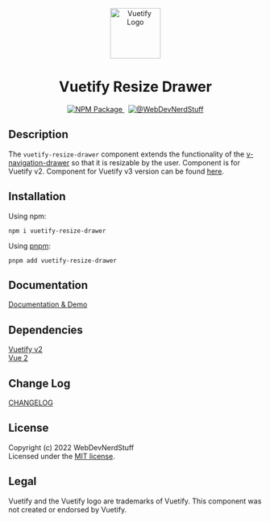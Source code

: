 
<p align="center">
  <img alt="Vuetify Logo" width="100" src="https://webdevnerdstuff.github.io/vuetify-resize-drawer/images/vuetify-logo-light-atom.svg">
</p>

<p>
  <h1 align="center">Vuetify Resize Drawer</h1>
</p>

<p align="center">
  <a href="https://www.npmjs.com/package/vuetify-resize-drawer">
    <img src="https://img.shields.io/npm/v/vuetify-resize-drawer?color=1867c0&logo=npm" alt="NPM Package">
  </a>
  &nbsp;
  <a href="https://github.com/webdevnerdstuff/vuetify-resize-drawer">
    <img src="https://img.shields.io/badge/GitHub-WebDevNerdStuff-brightgreen.svg?logo=github" alt="@WebDevNerdStuff">
  </a>
</p>


## Description

The `vuetify-resize-drawer` component extends the functionality of the [v-navigation-drawer](https://vuetifyjs.com/en/components/navigation-drawers/) so that it is resizable by the user. Component is for Vuetify v2. Component for Vuetify v3 version can be found [here](https://github.com/webdevnerdstuff/vuetify3-resize-drawer).


## Installation
 
Using npm:
```
npm i vuetify-resize-drawer
```
 
Using [pnpm](https://pnpm.io/):
```
pnpm add vuetify-resize-drawer
```

## Documentation
 
[Documentation & Demo](https://webdevnerdstuff.github.io/vuetify-resize-drawer/)

## Dependencies
 
[Vuetify v2](https://vuetifyjs.com/)  
[Vue 2](https://v2.vuejs.org/)


## Change Log
 
[CHANGELOG](https://github.com/webdevnerdstuff/vuetify-resize-drawer/blob/master/CHANGELOG.md)


## License

Copyright (c) 2022 WebDevNerdStuff  
Licensed under the [MIT license](https://github.com/webdevnerdstuff/vuetify-resize-drawer/blob/master/LICENSE.md).


## Legal

Vuetify and the Vuetify logo are trademarks of Vuetify. This component was not created or endorsed by Vuetify.
